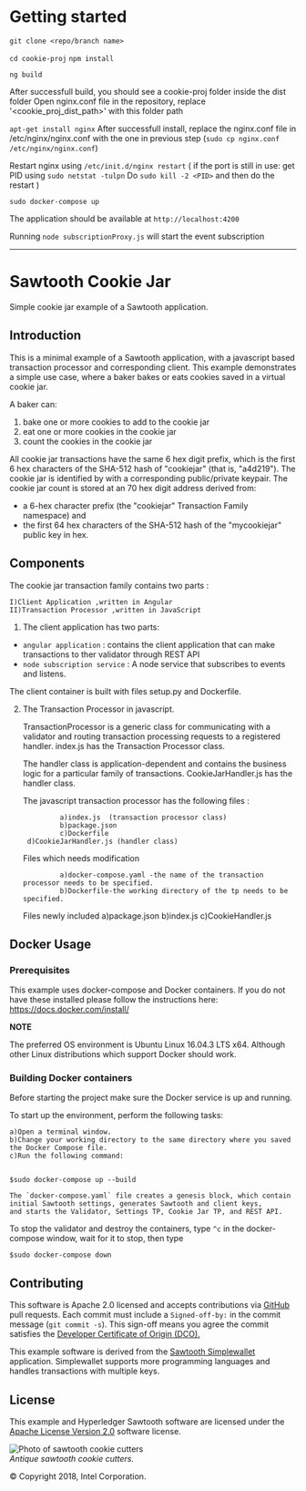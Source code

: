 # Getting started

`git clone <repo/branch name>`

`cd cookie-proj`
`npm install`

`ng build`

After successfull build, you should see a cookie-proj folder inside the dist folder
Open nginx.conf file in the repository, replace '<cookie_proj_dist_path>' with this folder path

`apt-get install nginx`
After successfull install, replace the nginx.conf file in /etc/nginx/nginx.conf with the one in previous step
(`sudo cp nginx.conf /etc/nginx/nginx.conf`)

Restart nginx using `/etc/init.d/nginx restart`
( if the port is still in use:
 get PID using `sudo netstat -tulpn`
 Do `sudo kill -2 <PID>` and then do the restart
 )

`sudo docker-compose up`

The application should be available at `http://localhost:4200`

Running `node subscriptionProxy.js` will start the event subscription

-----------------------------------------------------------------
# Sawtooth Cookie Jar
Simple cookie jar example of a Sawtooth application.

## Introduction
This is a minimal example of a Sawtooth  application,
with a javascript based transaction processor and corresponding client.
This example demonstrates a simple  use case, where a baker bakes or eats cookies saved in a virtual cookie jar.

A baker can:
1. bake one or more cookies to add to the cookie jar
2. eat one or more cookies in the cookie jar
3. count the cookies in the cookie jar

All cookie jar transactions have the same 6 hex digit prefix, which is the first 6 hex characters of the SHA-512 hash of "cookiejar" (that is, "a4d219").
The cookie jar is identified by with a corresponding public/private keypair.
The cookie jar count is stored at an 70 hex digit address derived from:
* a 6-hex character prefix (the "cookiejar" Transaction Family namespace) and
* the first 64 hex characters of the SHA-512 hash of the "mycookiejar" public key in hex.

## Components
The cookie jar transaction family contains two parts :


	I)Client Application ,written in Angular
	II)Transaction Processor ,written in JavaScript

1. The client application has two parts:

* `angular application` : contains the client application that can make transactions to ther validator through REST API
* `node subscription service` : A node service that subscribes to events and listens.

The client container is built with files setup.py and Dockerfile.

2. The Transaction Processor in javascript.

   TransactionProcessor is a generic class for communicating with a validator and routing transaction processing requests to a registered
   handler. 
   index.js has the Transaction Processor class.

   
   The handler class is application-dependent and contains the business logic for a particular family of transactions. 
   CookieJarHandler.js has the handler class.

   The javascript transaction processor has the following files :
    
                a)index.js  (transaction processor class)
                b)package.json
                c)Dockerfile
		d)CookieJarHandler.js (handler class)

   Files which needs modification
                
                a)docker-compose.yaml -the name of the transaction processor needs to be specified.
                b)Dockerfile-the working directory of the tp needs to be specified.

   Files newly included
                a)package.json
                b)index.js
                c)CookieHandler.js
       
## Docker Usage
### Prerequisites
This example uses docker-compose and Docker containers. If you do not have these installed please follow the instructions here: https://docs.docker.com/install/

**NOTE**

The preferred OS environment is Ubuntu Linux 16.04.3 LTS x64.
Although other Linux distributions which support Docker should work.

### Building Docker containers

Before starting  the project make sure the Docker service is up and running.

To start up the environment, perform the following tasks:

    a)Open a terminal window.
    b)Change your working directory to the same directory where you saved the Docker Compose file.
    c)Run the following command:


	$sudo docker-compose up --build

	The `docker-compose.yaml` file creates a genesis block, which contain initial Sawtooth settings, generates Sawtooth and client keys, 
	and starts the Validator, Settings TP, Cookie Jar TP, and REST API.


To stop the validator and destroy the containers, type `^c` in the docker-compose window, wait for it to stop, then type

	$sudo docker-compose down



## Contributing
This software is Apache 2.0 licensed and accepts contributions via
[GitHub](https://github.com/danintel/sawtooth-faq) pull requests.
Each commit must include a `Signed-off-by:` in the commit message (`git commit -s`). This sign-off means you agree the commit satisfies the [Developer Certificate of Origin (DCO).](https://developercertificate.org/)

This example software is derived from the
[Sawtooth Simplewallet](https://github.com/askmish/sawtooth-simplewallet)
application.
Simplewallet supports more programming languages and handles transactions with multiple keys.

## License
This example and Hyperledger Sawtooth software are licensed under the [Apache License Version 2.0](LICENSE) software license.

![Photo of sawtooth cookie cutters]( sawtooth-cookie-cutters.jpg "sawtooth cookie cutters")
<br /> *Antique sawtooth cookie cutters.*

© Copyright 2018, Intel Corporation.
